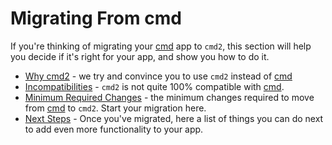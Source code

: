 # Migrating From cmd

If you're thinking of migrating your [cmd](https://docs.python.org/3/library/cmd.html) app to `cmd2`, this section will help you decide if it's right for your app, and show you how to do it.

- [Why cmd2](why.md) - we try and convince you to use `cmd2` instead of [cmd](https://docs.python.org/3/library/cmd.html)
- [Incompatibilities](incompatibilities.md) - `cmd2` is not quite 100% compatible with [cmd](https://docs.python.org/3/library/cmd.html).
- [Minimum Required Changes](minimum.md) - the minimum changes required to move from [cmd](https://docs.python.org/3/library/cmd.html) to `cmd2`. Start your migration here.
- [Next Steps](next_steps.md) - Once you've migrated, here a list of things you can do next to add even more functionality to your app.
